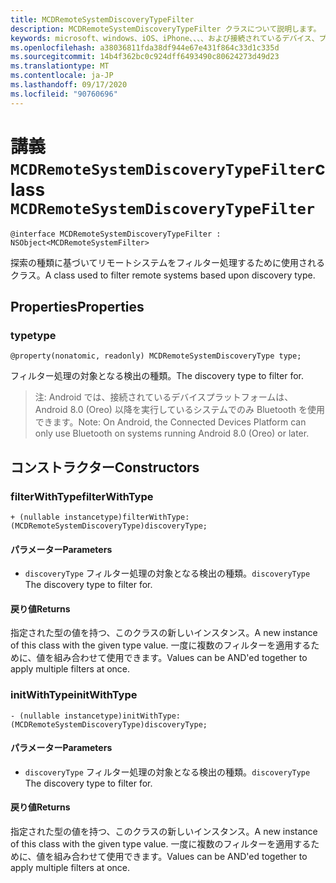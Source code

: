 ```yaml
---
title: MCDRemoteSystemDiscoveryTypeFilter
description: MCDRemoteSystemDiscoveryTypeFilter クラスについて説明します。 このクラスは、検出の種類に基づいてリモートシステムをフィルター処理するために使用されます。
keywords: microsoft、windows、iOS、iPhone、、、、および接続されているデバイス、プロジェクトローマ
ms.openlocfilehash: a38036811fda38df944e67e431f864c33d1c335d
ms.sourcegitcommit: 14b4f362bc0c924dff6493490c80624273d49d23
ms.translationtype: MT
ms.contentlocale: ja-JP
ms.lasthandoff: 09/17/2020
ms.locfileid: "90760696"
---
```

# <a name="class-mcdremotesystemdiscoverytypefilter"></a><span data-ttu-id="dd0df-105">講義 `MCDRemoteSystemDiscoveryTypeFilter`</span><span class="sxs-lookup"><span data-stu-id="dd0df-105">class `MCDRemoteSystemDiscoveryTypeFilter`</span></span> 

```
@interface MCDRemoteSystemDiscoveryTypeFilter : NSObject<MCDRemoteSystemFilter>
```  

<span data-ttu-id="dd0df-106">探索の種類に基づいてリモートシステムをフィルター処理するために使用されるクラス。</span><span class="sxs-lookup"><span data-stu-id="dd0df-106">A class used to filter remote systems based upon discovery type.</span></span>

## <a name="properties"></a><span data-ttu-id="dd0df-107">Properties</span><span class="sxs-lookup"><span data-stu-id="dd0df-107">Properties</span></span>

### <a name="type"></a><span data-ttu-id="dd0df-108">type</span><span class="sxs-lookup"><span data-stu-id="dd0df-108">type</span></span>
`@property(nonatomic, readonly) MCDRemoteSystemDiscoveryType type;`

<span data-ttu-id="dd0df-109">フィルター処理の対象となる検出の種類。</span><span class="sxs-lookup"><span data-stu-id="dd0df-109">The discovery type to filter for.</span></span>

> <span data-ttu-id="dd0df-110">注: Android では、接続されているデバイスプラットフォームは、Android 8.0 (Oreo) 以降を実行しているシステムでのみ Bluetooth を使用できます。</span><span class="sxs-lookup"><span data-stu-id="dd0df-110">Note: On Android, the Connected Devices Platform can only use Bluetooth on systems running Android 8.0 (Oreo) or later.</span></span>

## <a name="constructors"></a><span data-ttu-id="dd0df-111">コンストラクター</span><span class="sxs-lookup"><span data-stu-id="dd0df-111">Constructors</span></span>

### <a name="filterwithtype"></a><span data-ttu-id="dd0df-112">filterWithType</span><span class="sxs-lookup"><span data-stu-id="dd0df-112">filterWithType</span></span>
`+ (nullable instancetype)filterWithType:(MCDRemoteSystemDiscoveryType)discoveryType;`

#### <a name="parameters"></a><span data-ttu-id="dd0df-113">パラメーター</span><span class="sxs-lookup"><span data-stu-id="dd0df-113">Parameters</span></span> 
* <span data-ttu-id="dd0df-114">`discoveryType` フィルター処理の対象となる検出の種類。</span><span class="sxs-lookup"><span data-stu-id="dd0df-114">`discoveryType` The discovery type to filter for.</span></span>

#### <a name="returns"></a><span data-ttu-id="dd0df-115">戻り値</span><span class="sxs-lookup"><span data-stu-id="dd0df-115">Returns</span></span>
<span data-ttu-id="dd0df-116">指定された型の値を持つ、このクラスの新しいインスタンス。</span><span class="sxs-lookup"><span data-stu-id="dd0df-116">A new instance of this class with the given type value.</span></span> <span data-ttu-id="dd0df-117">一度に複数のフィルターを適用するために、値を組み合わせて使用できます。</span><span class="sxs-lookup"><span data-stu-id="dd0df-117">Values can be AND'ed together to apply multiple filters at once.</span></span>

### <a name="initwithtype"></a><span data-ttu-id="dd0df-118">initWithType</span><span class="sxs-lookup"><span data-stu-id="dd0df-118">initWithType</span></span>
`- (nullable instancetype)initWithType:(MCDRemoteSystemDiscoveryType)discoveryType;`

#### <a name="parameters"></a><span data-ttu-id="dd0df-119">パラメーター</span><span class="sxs-lookup"><span data-stu-id="dd0df-119">Parameters</span></span> 
* <span data-ttu-id="dd0df-120">`discoveryType` フィルター処理の対象となる検出の種類。</span><span class="sxs-lookup"><span data-stu-id="dd0df-120">`discoveryType` The discovery type to filter for.</span></span>

#### <a name="returns"></a><span data-ttu-id="dd0df-121">戻り値</span><span class="sxs-lookup"><span data-stu-id="dd0df-121">Returns</span></span>
<span data-ttu-id="dd0df-122">指定された型の値を持つ、このクラスの新しいインスタンス。</span><span class="sxs-lookup"><span data-stu-id="dd0df-122">A new instance of this class with the given type value.</span></span> <span data-ttu-id="dd0df-123">一度に複数のフィルターを適用するために、値を組み合わせて使用できます。</span><span class="sxs-lookup"><span data-stu-id="dd0df-123">Values can be AND'ed together to apply multiple filters at once.</span></span>
